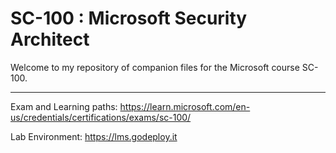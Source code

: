 # SC-100 : Microsoft Security Architect

Welcome to my repository of companion files for the Microsoft course SC-100.

---

Exam and Learning paths: <https://learn.microsoft.com/en-us/credentials/certifications/exams/sc-100/>

Lab Environment: <https://lms.godeploy.it>
